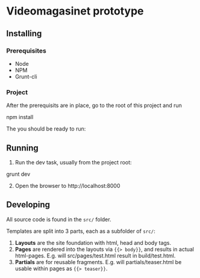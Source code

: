 # Videomagasinet prototype

## Installing

### Prerequisites

* Node
* NPM
* Grunt-cli

### Project

After the prerequisits are in place, go to the root of this project and run

  npm install

The you should be ready to run:

## Running

1. Run the dev task, usually from the project root:

  grunt dev

2. Open the browser to http://localhost:8000

## Developing

All source code is found in the `src/` folder.

Templates are split into 3 parts, each as a subfolder of `src/`:

1. **Layouts** are the site foundation with html, head and body tags.
2. **Pages** are rendered into the layouts via `{{> body}}`, and results in actual html-pages. E.g. will src/pages/test.html result in build/test.html. 
3. **Partials** are for reusable fragments. E.g. will partials/teaser.html be usable within pages as `{{> teaser}}`.